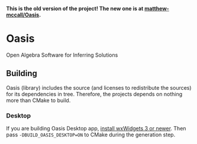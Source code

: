 **This is the old version of the project! The new one is at [matthew-mccall/Oasis](https://github.com/matthew-mccall/Oasis).**

# Oasis

Open Algebra Software for Inferring Solutions

## Building

Oasis (library) includes the source (and licenses to redistribute the sources) for its dependencies in tree. Therefore,
the
projects depends on nothing more than CMake to build.

### Desktop

If you are building Oasis Desktop
app, [install wxWidgets 3 or newer](https://docs.wxwidgets.org/3.2/overview_install.html). Then
pass `-DBUILD_OASIS_DESKTOP=ON` to CMake during the generation step.
